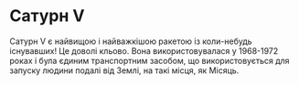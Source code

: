 # Сатурн V

Сатурн V є найвищою і найважкішою ракетою із коли-небудь існувавших! Це доволі
кльово. Вона використовувалася у 1968-1972 роках і була єдиним транспортним
засобом, що використовується для запуску людини подалі від Землі, на такі місця,
як Місяць.
